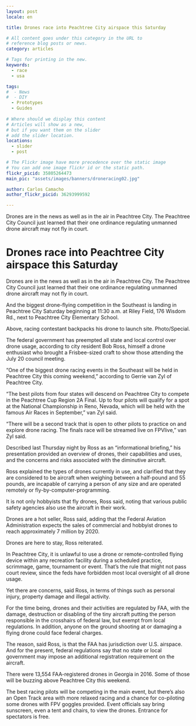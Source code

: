 ```yaml
---
layout: post
locale: en

title: Drones race into Peachtree City airspace this Saturday

# All content goes under this category in the URL to
# reference blog posts or news.
category: articles

# Tags for printing in the new.
keywords:
  - race
  - usa

tags:
#  - News
#  - DIY
  - Prototypes
  - Guides
 
# Where should we display this content
# Articles will show as a new,
# but if you want them on the slider
# add the slider location.
locations:
  - slider
  - post

# The Flickr image have more precedence over the static image
# You can add one image flickr id or the static path.
flickr_picid: 35805264473
main_pic: "assets/images/banners/droneracing02.jpg"

author: Carlos Camacho
author_flickr_picid: 36293999592

---
```


Drones are in the news as well as in the air in Peachtree City. The Peachtree City Council just learned that their one ordinance regulating unmanned drone aircraft may not fly in court.


Drones race into Peachtree City airspace this Saturday
======================================================

Drones are in the news as well as in the air in Peachtree City. The Peachtree City Council just learned that their one ordinance regulating unmanned drone aircraft may not fly in court.

And the biggest drone-flying competition in the Southeast is landing in Peachtree City Saturday beginning at 11:30 a.m. at Riley Field, 176 Wisdom Rd., next to Peachtree City Elementary School.

Above, racing contestant backpacks his drone to launch site. Photo/Special.

The federal government has preempted all state and local control over drone usage, according to city resident Bob Ross, himself a drone enthusiast who brought a Frisbee-sized craft to show those attending the July 20 council meeting.

“One of the biggest drone racing events in the Southeast will be held in Peachtree City this coming weekend,” according to Gerrie van Zyl of Peachtree City.

“The best pilots from four states will descend on Peachtree City to compete in the Peachtree Cup Region 2A Final. Up to four pilots will qualify for a spot at the National Championship in Reno, Nevada, which will be held with the famous Air Races in September,” van Zyl said.

“There will be a second track that is open to other pilots to practice on and explore drone racing. The finals race will be streamed live on FPVlive,” van Zyl said.

Described last Thursday night by Ross as an “informational briefing,” his presentation provided an overview of drones, their capabilities and uses, and the concerns and risks associated with the diminutive aircraft.

Ross explained the types of drones currently in use, and clarified that they are considered to be aircraft when weighing between a half-pound and 55 pounds, are incapable of carrying a person of any size and are operated remotely or fly-by-computer-programming.

It is not only hobbyists that fly drones, Ross said, noting that various public safety agencies also use the aircraft in their work.

Drones are a hot seller, Ross said, adding that the Federal Aviation Administration expects the sales of commercial and hobbyist drones to reach approximately 7 million by 2020.

Drones are here to stay, Ross reiterated.

In Peachtree City, it is unlawful to use a drone or remote-controlled flying device within any recreation facility during a scheduled practice, scrimmage, game, tournament or event. That’s the rule that might not pass court review, since the feds have forbidden most local oversight of all drone usage.

Yet there are concerns, said Ross, in terms of things such as personal injury, property damage and illegal activity.

For the time being, drones and their activities are regulated by FAA, with the damage, destruction or disabling of the tiny aircraft putting the person responsible in the crosshairs of federal law, but exempt from local regulations. In addition, anyone on the ground shooting at or damaging a flying drone could face federal charges.

The reason, said Ross, is that the FAA has jurisdiction over U.S. airspace. And for the present, federal regulations say that no state or local government may impose an additional registration requirement on the aircraft.

There were 13,554 FAA-registered drones in Georgia in 2016. Some of those will be buzzing above Peachtree City this weekend.

The best racing pilots will be competing in the main event, but there’s also an Open Track area with more relaxed racing and a chance for co-piloting some drones with FPV goggles provided. Event officials say bring sunscreen, even a tent and chairs, to view the drones. Entrance for spectators is free.

